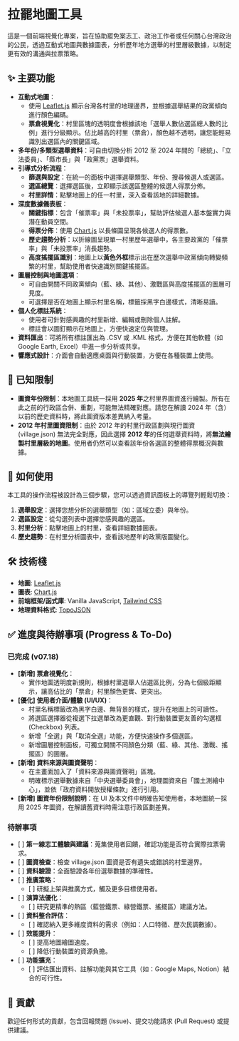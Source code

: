 # **拉罷地圖工具**

這是一個前端視覺化專案，旨在協助罷免案志工、政治工作者或任何關心台灣政治的公民，透過互動式地圖與數據圖表，分析歷年地方選舉的村里層級數據，以制定更有效的溝通與拉票策略。

## **✨ 主要功能**

* **互動式地圖**：  
  * 使用 [Leaflet.js](https://leafletjs.com/) 顯示台灣各村里的地理邊界，並根據選舉結果的政黨傾向進行顏色編碼。  
  * **票倉視覺化**：村里區塊的透明度會根據該地「選舉人數佔選區總人數的比例」進行分級顯示。佔比越高的村里（票倉），顏色越不透明，讓您能輕易識別出選區內的關鍵區域。  
* **多年份/多類型選舉資料**：可自由切換分析 2012 至 2024 年間的「總統」、「立法委員」、「縣市長」與「政黨票」選舉資料。  
* **引導式分析流程**：  
  * **篩選與設定**：在統一的面板中選擇選舉類型、年份、搜尋候選人或選區。  
  * **選區總覽**：選擇選區後，立即顯示該選區整體的候選人得票分佈。  
  * **村里詳情**：點擊地圖上的任一村里，深入查看該地的詳細數據。  
* **深度數據儀表板**：  
  * **關鍵指標**：包含「催票率」與「未投票率」，幫助評估候選人基本盤實力與潛在動員空間。  
  * **得票分佈**：使用 [Chart.js](https://www.chartjs.org/) 以長條圖呈現各候選人的得票數。  
  * **歷史趨勢分析**：以折線圖呈現單一村里歷年選舉中，各主要政黨的「催票率」與「未投票率」消長趨勢。  
  * **高度搖擺區識別**：地圖上以**黃色外框**標示出在歷次選舉中政黨傾向轉變頻繁的村里，幫助使用者快速識別關鍵搖擺區。  
* **圖層控制與地圖選項**：  
  * 可自由開關不同政黨傾向（藍、綠、其他）、激戰區與高度搖擺區的圖層可見度。  
  * 可選擇是否在地圖上顯示村里名稱，標籤採黑字白邊樣式，清晰易讀。  
* **個人化標註系統**：  
  * 使用者可針對感興趣的村里新增、編輯或刪除個人註解。  
  * 標註會以圖釘顯示在地圖上，方便快速定位與管理。  
* **資料匯出**：可將所有標註匯出為 .CSV 或 .KML 格式，方便在其他軟體（如 Google Earth, Excel）中進一步分析或共享。  
* **響應式設計**：介面會自動適應桌面與行動裝置，方便在各種裝置上使用。

## **🎯 已知限制**

* **圖資年份限制**：本地圖工具統一採用 **2025 年**之村里界圖資進行繪製。所有在此之前的行政區合併、重劃，可能無法精確對應。請您在解讀 2024 年（含）以前的歷史資料時，將此圖資版本差異納入考量。  
* **2012 年村里圖資限制**：由於 2012 年的村里行政區劃與現行圖資 (village.json) 無法完全對應，因此選擇 **2012 年**的任何選舉資料時，將**無法繪製村里層級的地圖**。使用者仍然可以查看該年份各選區的整體得票概況與數據。

## **🚀 如何使用**

本工具的操作流程被設計為三個步驟，您可以透過資訊面板上的導覽列輕鬆切換：

1. **選舉設定**：選擇您想分析的選舉類型（如：區域立委）與年份。  
2. **選區設定**：從勾選列表中選擇您感興趣的選區。  
3. **村里分析**：點擊地圖上的村里，查看詳細數據圖表。  
4. **歷史趨勢**：在村里分析圖表中，查看該地歷年的政黨版圖變化。

## **🛠️ 技術棧**

* **地圖**: [Leaflet.js](https://leafletjs.com/)  
* **圖表**: [Chart.js](https://www.chartjs.org/)  
* **前端框架/函式庫**: Vanilla JavaScript, [Tailwind CSS](https://tailwindcss.com/)  
* **地理資料格式**: [TopoJSON](https://github.com/topojson/topojson)

## **✅ 進度與待辦事項 (Progress & To-Do)**

### **已完成 (v07.18)**

* **\[新增\] 票倉視覺化**：  
  * 實作地圖透明度新規則，根據村里選舉人佔選區比例，分為七個級距顯示，讓高佔比的「票倉」村里顏色更實、更突出。  
* **\[優化\] 使用者介面/體驗 (UI/UX)**：  
  * 村里名稱標籤改為黑字白邊、無背景的樣式，提升在地圖上的可讀性。  
  * 將選區選擇器從複選下拉選單改為更直觀、對行動裝置更友善的勾選框 (Checkbox) 列表。  
  * 新增「全選」與「取消全選」功能，方便快速操作多個選區。  
  * 新增圖層控制面板，可獨立開關不同顏色分類（藍、綠、其他、激戰、搖擺區）的圖層。  
* **\[新增\] 資料來源與圖資聲明**：  
  * 在主畫面加入了「資料來源與圖資聲明」區塊。  
  * 明確標示選舉數據來自「中央選舉委員會」，地理圖資來自「國土測繪中心」，並依「政府資料開放授權條款」進行引用。  
* **\[新增\] 圖資年份限制說明**：在 UI 及本文件中明確告知使用者，本地圖統一採用 2025 年圖資，在解讀舊資料時需注意行政區劃差異。

### **待辦事項**

* \[ \] **第一線志工體驗與建議**：蒐集使用者回饋，確認功能是否符合實際拉票需求。  
* \[ \] **圖資檢查**：檢查 village.json 圖資是否有遺失或錯誤的村里邊界。  
* \[ \] **資料驗證**：全面驗證各年份選舉數據的準確性。  
* \[ \] **推廣策略**：  
  * \[ \] 研擬上架與推廣方式，觸及更多目標使用者。  
* \[ \] **演算法優化**：  
  * \[ \] 研究更精準的熱區（藍營鐵票、綠營鐵票、搖擺區）建議方法。  
* \[ \] **資料整合評估**：  
  * \[ \] 確認納入更多維度資料的需求（例如：人口特徵、歷次民調數據）。  
* \[ \] **效能提升**：  
  * \[ \] 提高地圖繪圖速度。  
  * \[ \] 降低行動裝置的資源負擔。  
* \[ \] **功能擴充**：  
  * \[ \] 評估匯出資料、註解功能與其它工具（如：Google Maps, Notion）結合的可行性。

## **🤝 貢獻**

歡迎任何形式的貢獻，包含回報問題 (Issue)、提交功能請求 (Pull Request) 或提供建議。
